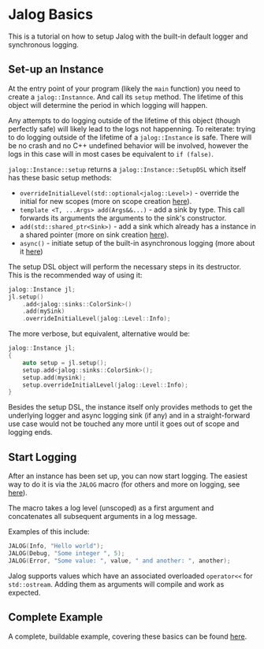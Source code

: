 # Jalog Basics

This is a tutorial on how to setup Jalog with the built-in default logger and synchronous logging.

## Set-up an Instance

At the entry point of your program (likely the `main` function) you need to create a `jalog::Instannce`. And call its `setup` method. The lifetime of this object will determine the period in which logging will happen.

Any attempts to do logging outside of the lifetime of this object (though perfectly safe) will likely lead to the logs not happenning. To reiterate: trying to do logging outside of the lifetime of a `jalog::Instance` is safe. There will be no crash and no C++ undefined behavior will be involved, however the logs in this case will in most cases be equivalent to `if (false)`.

`jalog::Instance::setup` returns a `jalog::Instance::SetupDSL` which itself has these basic setup methods:

* `overrideInitialLevel(std::optional<jalog::Level>)` - override the initial for new scopes (more on scope creation [here](creating-scopes.md)).
* `template <T, ...Args> add(Args&&...)` - add a sink by type. This call forwards its arguments the arguments to the sink's constructor.
* `add(std::shared_ptr<Sink>)` - add a sink which already has a instance in a shared pointer (more on sink creation [here](custom-sinks.md)).
* `async()` - initiate setup of the built-in asynchronous logging (more about it [here](async.md))

The setup DSL object will perform the necessary steps in its destructor. This is the recommended way of using it:

```c++
jalog::Instance jl;
jl.setup()
    .add<jalog::sinks::ColorSink>()
    .add(mySink)
    .overrideInitialLevel(jalog::Level::Info);
```

The more verbose, but equivalent, alternative would be:

```c++
jalog::Instance jl;
{
    auto setup = jl.setup();
    setup.add<jalog::sinks::ColorSink>();
    setup.add(mysink);
    setup.overrideInitialLevel(jalog::Level::Info);
}
```

Besides the setup DSL, the instance itself only provides methods to get the underlying logger and async logging sink (if any) and in a straight-forward use case would not be touched any more until it goes out of scope and logging ends.

## Start Logging

After an instance has been set up, you can now start logging. The easiest way to do it is via the `JALOG` macro (for others and more on logging, see [here](logging.md)).

The macro takes a log level (unscoped) as a first argument and concatenates all subsequent arguments in a log message.

Examples of this include:

```c++
JALOG(Info, "Hello world");
JALOG(Debug, "Some integer ", 5);
JALOG(Error, "Some value: ", value, " and another: ", another);
```

Jalog supports values which have an associated overloaded `operator<<` for `std::ostream`. Adding them as arguments will compile and work as expected.

## Complete Example

A complete, buildable example, covering these basics can be found [here](../example/e-HelloWorld.cpp).

